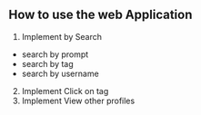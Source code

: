 ## How to use the web Application
1. Implement by Search 
- search by prompt 
- search by tag 
- search by username 
2. Implement Click on tag
4. Implement View other profiles